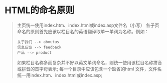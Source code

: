 # HTML的命名原则
> 主页统一使用index.htm、index.html或index.asp文件名（小写）
> 各子页命名的原则首先应该以栏目名的英语翻译取单一单词为名称。例如：
> ```
> 关于我们 --> aboutus 
> 信息反馈 --> feedback 
> 产品 --> product
> ```
> 如果栏目名称多而复杂并不好以英文单词命名，则统一使用该栏目名称拼音或拼音的首字母表示;
> 每一个目录中应该包含一个缺省的html 文件，文件名统一用index.htm、index.html或index.asp;
